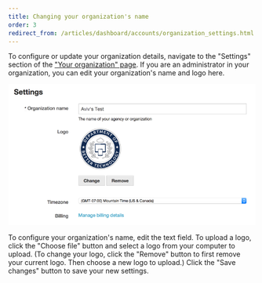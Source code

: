 ```yaml
---
title: Changing your organization's name
order: 3
redirect_from: /articles/dashboard/accounts/organization_settings.html
---
```


To configure or update your organization details, navigate to the "Settings" section of the ["Your organization" page](https://dashboard.dobt.co/organization/). If you are an administrator in your organization, you can edit your organization's name and logo here.

![organization settings](../images/organization_settings.png)

To configure your organization's name, edit the text field. To upload a logo, click the "Choose file" button and select a logo from your computer to upload. (To change your logo, click the "Remove" button to first remove your current logo. Then choose a new logo to upload.) Click the "Save changes" button to save your new settings.
